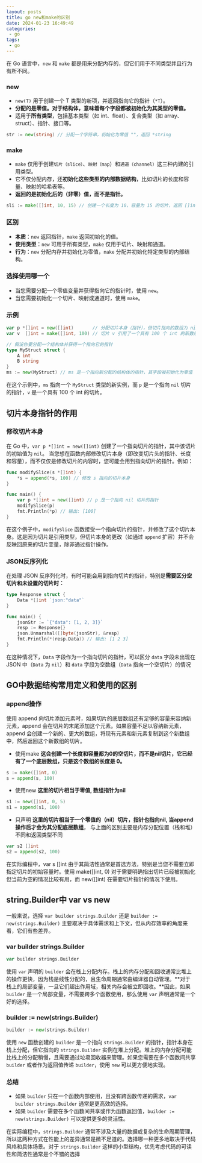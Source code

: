 ```yaml
---
layout: posts
title: go new和make的区别
date: 2024-01-23 16:49:49
categories:
 - go
tags:
 - go
---
```



在 Go 语言中，`new` 和 `make` 都是用来分配内存的，但它们用于不同类型并且行为有所不同。

### new

- `new(T)` 用于创建一个 T 类型的新项，并返回指向它的指针（`*T`）。
- **分配的是零值。对于结构体，意味着每个字段都被初始化为其类型的零值。**
- 适用于**所有类型**，包括基本类型（如 int、float）、复合类型（如 array、struct）、指针、接口等。

```go
str := new(string) // 分配一个字符串，初始化为零值 ""，返回 *string
```
<!-- more -->

### make

- `make` 仅用于创建`切片（slice）`、`映射（map`）和`通道（channel）`这三种内建的引用类型。
- 它不仅分配内存，还**初始化这些类型的内部数据结构**，比如切片的长度和容量、映射的哈希表等。
- **返回的是初始化后的（非零）值，而不是指针。**

```go
sli := make([]int, 10, 15) // 创建一个长度为 10，容量为 15 的切片，返回 []int
```

### 区别

- **本质**：`new` 返回指针，`make` 返回初始化的值。
- **使用类型**：`new` 可用于所有类型，`make` 仅用于切片、映射和通道。
- **行为**：`new` 分配内存并初始化为零值，`make` 分配并初始化特定类型的内部结构。

### 选择使用哪一个

- 当您需要分配一个零值变量并获得指向它的指针时，使用 `new`。
- 当您需要初始化一个切片、映射或通道时，使用 `make`。

### 示例

```go
var p *[]int = new([]int)       // 分配切片本身（指针），但切片指向的数组为 nil
var v  []int = make([]int, 100) // 切片 v 引用了一个具有 100 个 int 的新数组

// 假设你要分配一个结构体并获得一个指向它的指针
type MyStruct struct {
    A int
    B string
}
ms := new(MyStruct) // ms 是一个指向新分配的结构体的指针，其字段被初始化为零值
```

在这个示例中，`ms` 指向一个 `MyStruct` 类型的新实例，而 `p` 是一个指向 `nil` 切片的指针，`v` 是一个具有 100 个 int 的切片。


## 切片本身指针的作用

### 修改切片本身
在 Go 中，`var p *[]int = new([]int)` 创建了一个指向切片的指针，其中该切片的初始值为 `nil`。
当您想在函数内部修改切片本身（即改变切片头的指针、长度和容量），而不仅仅是修改切片的内容时，您可能会用到指向切片的指针。例如：

```go
func modifySlice(s *[]int) {
    *s = append(*s, 100) // 修改 s 指向的切片本身
}

func main() {
    var p *[]int = new([]int) // p 是一个指向 nil 切片的指针
    modifySlice(p)
    fmt.Println(*p) // 输出: [100]
}
```

在这个例子中，`modifySlice` 函数接受一个指向切片的指针，并修改了这个切片本身。这是因为切片是引用类型，但切片本身的更改（如通过 `append` 扩容）并不会反映回原来的切片变量，除非通过指针操作。

### JSON反序列化

在处理 JSON 反序列化时，有时可能会用到指向切片的指针，特别是**需要区分空切片和未设置的切片时：**

```go
type Response struct {
    Data *[]int `json:"data"`
}

func main() {
    jsonStr := `{"data": [1, 2, 3]}`
    resp := Response{}
    json.Unmarshal([]byte(jsonStr), &resp)
    fmt.Println(*(resp.Data)) // 输出: [1 2 3]
}
```

在这种情况下，`Data` 字段作为一个指向切片的指针，可以区分 `data` 字段未出现在 JSON 中（`Data` 为 `nil`）和 `data` 字段为空数组（`Data` 指向一个空切片）的情况

## GO中数据结构常用定义和使用的区别

### append操作

使用 append 向切片添加元素时，如果切片的底层数组还有足够的容量来容纳新元素，append 会在切片的末尾添加这个元素。如果容量不足以容纳新元素，append 会创建一个新的、更大的数组，将现有元素和新元素复制到这个新数组中，然后返回这个新数组的切片。

- 使用make
**这会创建一个长度和容量都为0的空切片，而不是nil切片，它已经有了一个底层数组，只是这个数组的长度是 0。**

```go
s := make([]int, 0)
s = append(s, 100)
```

- 使用new
**这里的切片相当于零值, 数组指针为nil**

```go
s1 := new([]int, 0, 5)
s1 = append(s1, 100)
```

- 只声明
**这里的切片相当于一个零值的（nil）切片，指针也指向nil, 当append操作后才会为其分配底层数组**，
与上面的区别主要是内存分配位置（栈和堆）不同和返回类型不同

```go
var s2 []int
s2 = append(s2, 100)
```

在实际编程中，var s []int 由于其简洁性通常是首选方法，特别是当您不需要立即指定切片的初始容量时。使用 make([]int, 0) 对于需要明确指出切片已经被初始化但当前为空的情况比较有用，而 new([]int) 在需要切片指针的情况下使用。

## string.Builder中 var vs new


一般来说，选择 `var builder strings.Builder` 还是 `builder := new(strings.Builder)` 主要取决于具体需求和上下文，但从内存效率的角度来看，它们有些差异。

### var builder strings.Builder

```go
var builder strings.Builder
```

使用 `var` 声明的 `builder` 会在栈上分配内存。栈上的内存分配和回收通常比堆上的操作更快，因为栈是线性分配的，且生命周期通常由编译器自动管理。**对于栈上的局部变量，一旦它们超出作用域，相关内存会被立即回收。**因此，如果 `builder` 是一个局部变量，不需要跨多个函数使用，那么使用 `var` 声明通常是一个好的选择。

### builder := new(strings.Builder)

```go
builder := new(strings.Builder)
```

使用 `new` 函数创建的 `builder` 是一个指向 `strings.Builder` 的指针，指针本身在栈上分配，但它指向的 `strings.Builder` 实例在堆上分配。堆上的内存分配可能比栈上的分配稍慢，且需要通过垃圾回收器来管理。如果您需要在多个函数间共享 `builder` 或者作为返回值传递 `builder`，使用 `new` 可以更方便地实现。

### 总结

- 如果 `builder` 只在一个函数内部使用，且没有跨函数传递的需求，`var builder strings.Builder` 通常是更高效的选择。
- 如果 `builder` 需要在多个函数间共享或作为函数返回值，`builder := new(strings.Builder)` 可以提供更多的灵活性。

在实际编程中，`strings.Builder` 通常不涉及大量的数据或复杂的生命周期管理，所以这两种方式在性能上的差异通常是微不足道的。选择哪一种更多地取决于代码风格和具体场景。对于 `strings.Builder` 这样的小型结构，优先考虑代码的可读性和简洁性通常是个不错的选择


